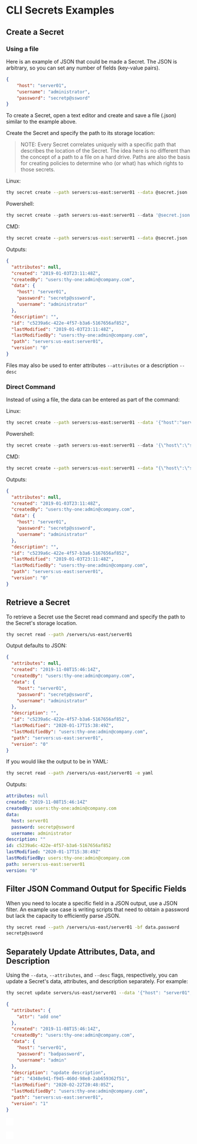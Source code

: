 ﻿[title]: # (Secrets Examples)
[tags]: # (DevOps Secrets Vault,DSV,)
[priority]: # (2400)

# CLI Secrets Examples

## Create a Secret
### Using a file

Here is an example of JSON that could be made a Secret. The JSON is arbitrary, so you can set any number of fields (key-value pairs).  

```json
{
    "host": "server01",
    "username": "administrator",
    "password": "secretp@ssword"
}
```

To create a Secret, open a text editor and create and save a file (.json) similar to the example above.

Create the Secret and specify the path to its storage location:

>NOTE: Every Secret correlates uniquely with a specific path that describes the location of the Secret. The idea here is no different than the concept of a path to a file on a hard drive. Paths are also the basis for creating policies to determine who (or what) has which rights to those secrets.

Linux:
```BASH
thy secret create --path servers:us-east:server01 --data @secret.json
```
Powershell:
```PowerShell
thy secret create --path servers:us-east:server01 --data '@secret.json'
```
CMD:
```cmd
thy secret create --path servers:us-east:server01 --data @secret.json
```
Outputs:

```json
{
  "attributes": null,
  "created": "2019-01-03T23:11:48Z",
  "createdBy": "users:thy-one:admin@company.com",
  "data": {
    "host": "server01",
    "password": "secretp@sssword",
    "username": "administrator"
  },
  "description": "",
  "id": "c5239a6c-422e-4f57-b3a6-5167656af852",
  "lastModified": "2019-01-03T23:11:48Z",
  "lastModifiedBy": "users:thy-one:admin@company.com",
  "path": "servers:us-east:server01",
  "version": "0"
}
```

Files may also be used to enter attributes `--attributes` or a description `--desc`
### Direct Command

Instead of using a file, the data can be entered as part of the command:

Linux:
```BASH
thy secret create --path servers:us-east:server01 --data '{"host":"server01","username":"administrator","password":"secretp@sssword"}'
```
Powershell:
```PowerShell
thy secret create --path servers:us-east:server01 --data '{\"host\":\"server01\",\"username\":\"administrator\",\"password\":\"secretp@sssword\"}'
```
CMD:
```cmd
thy secret create --path servers:us-east:server01 --data "{\"host\":\"server01\",\"username\":\"administrator\",\"password\":\"secretp@sssword\"}"
```
Outputs:

```json
{
  "attributes": null,
  "created": "2019-01-03T23:11:48Z",
  "createdBy": "users:thy-one:admin@company.com",
  "data": {
    "host": "server01",
    "password": "secretp@sssword",
    "username": "administrator"
  },
  "description": "",
  "id": "c5239a6c-422e-4f57-b3a6-5167656af852",
  "lastModified": "2019-01-03T23:11:48Z",
  "lastModifiedBy": "users:thy-one:admin@company.com",
  "path": "servers:us-east:server01",
  "version": "0"
}
```

## Retrieve a Secret

To retrieve a Secret use the Secret read command and specify the path to the Secret's storage location.

```BASH
thy secret read --path /servers/us-east/server01
```

Output defaults to JSON:

```json
{
  "attributes": null,
  "created": "2019-11-08T15:46:14Z",
  "createdBy": "users:thy-one:admin@company.com",
  "data": {
    "host": "server01",
    "password": "secretp@ssword",
    "username": "administrator"
  },
  "description": "",
  "id": "c5239a6c-422e-4f57-b3a6-5167656af852",
  "lastModified": "2020-01-17T15:38:49Z",
  "lastModifiedBy": "users:thy-one:admin@company.com",
  "path": "servers:us-east:server01",
  "version": "0"
}
```
If you would like the output to be in YAML:
```BASH
thy secret read --path /servers/us-east/server01 -e yaml
```
Outputs:
```yaml
attributes: null
created: "2019-11-08T15:46:14Z"
createdBy: users:thy-one:admin@company.com
data:
  host: server01
  password: secretp@ssword
  username: administrator
description: ""
id: c5239a6c-422e-4f57-b3a6-5167656af852
lastModified: "2020-01-17T15:38:49Z"
lastModifiedBy: users:thy-one:admin@company.com
path: servers:us-east:server01
version: "0"
```

## Filter JSON Command Output for Specific Fields

When you need to locate a specific field in a JSON output, use a JSON filter. An example use case is writing scripts that need to obtain a password but lack the capacity to efficiently parse JSON.

```BASH
thy secret read --path /servers/us-east/server01 -bf data.password
secretp@ssword
```

## Separately Update Attributes, Data, and Description

Using the `--data`, `--attributes`, and `--desc` flags, respectively, you can update a Secret's data, attributes, and description separately. For example:

```BASH
thy secret update servers/us-east/server01 --data '{"host": "server01", "password": "badpassword","username": "admin"}' --desc 'update description'  --attributes '{"attr": "add one"}'
```
```json
{
  "attributes": {
    "attr": "add one"
  },
  "created": "2019-11-08T15:46:14Z",
  "createdBy": "users:thy-one:admin@company.com",
  "data": {
    "host": "server01",
    "password": "badpassword",
    "username": "admin"
  },
  "description": "update description",
  "id": "4348e941-f945-460d-98e8-2ab659362f51",
  "lastModified": "2020-02-22T20:48:05Z",
  "lastModifiedBy": "users:thy-one:admin@company.com",
  "path": "servers:us-east:server01",
  "version": "1"
}
```

![](./images/spacer.png)

![](./images/spacer.png)